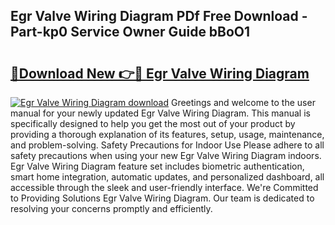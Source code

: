 ## Egr Valve Wiring Diagram PDf Free Download - Part-kp0 Service Owner Guide bBoO1

# <h2><a href="http://dfrl9zy.blite.top/?on=Egr+Valve+Wiring+Diagram">🔗Download New 👉🔴 Egr Valve Wiring Diagram</a></h2>

[![Egr Valve Wiring Diagram download](https://i.imgur.com/lujVjoI.png)](http://dfrl9zy.blite.top/?on=Egr+Valve+Wiring+Diagram)
Greetings and welcome to the user manual for your newly updated Egr Valve Wiring Diagram. This manual is specifically designed to help you get the most out of your product by providing a thorough explanation of its features, setup, usage, maintenance, and problem-solving. Safety Precautions for Indoor Use Please adhere to all safety precautions when using your new Egr Valve Wiring Diagram indoors. Egr Valve Wiring Diagram feature set includes biometric authentication, smart home integration, automatic updates, and personalized dashboard, all accessible through the sleek and user-friendly interface. We're Committed to Providing Solutions Egr Valve Wiring Diagram. Our team is dedicated to resolving your concerns promptly and efficiently.
